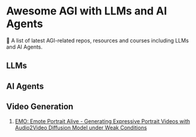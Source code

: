# Awesome AGI with LLMs and AI Agents
🤖 A list of latest AGI-related repos, resources and courses including LLMs and AI Agents.

## LLMs

## AI Agents

## Video Generation

1. [EMO: Emote Portrait Alive - Generating Expressive Portrait Videos with Audio2Video Diffusion Model under Weak Conditions](https://humanaigc.github.io/emote-portrait-alive/)

## 
